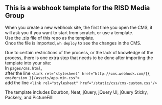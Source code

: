 ## This is a webhook template for the RISD Media Group

When you create a new webhook site, the first time you open the CMS, it will ask you if you want to start from scratch, or use a template.  
Use the .zip file of this repo as the template.  
Once the file is imported, `wh deploy` to see the changes in the CMS.


Due to certain restrictions of the process, or the lack of knowledge of the process, there is one extra step that needs to be done after importing the template into your site:  
In `pages/cms.html`,  
after the line `<link rel="stylesheet" href="http://cms.webhook.com/{{ cmsVersion }}/assets/app.min.css">`  
add the line `<link rel="stylesheet" href="/static/css/cms-custom.css"/>`


The template includes Bourbon, Neat, jQuery, jQuery UI, jQuery Sticky, Packery, and PictureFill
